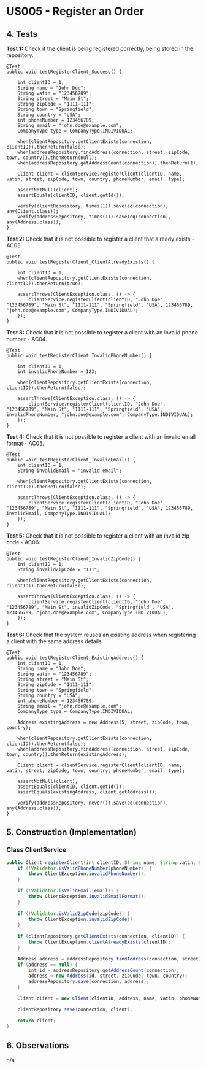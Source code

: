 # US005 - Register an Order

## 4. Tests 

**Test 1:** Check if the client is being registered correctly, being stored in the repository.

    @Test
    public void testRegisterClient_Success() {

        int clientID = 1;
        String name = "John Doe";
        String vatin = "123456789";
        String street = "Main St";
        String zipCode = "1111-111";
        String town = "Springfield";
        String country = "USA";
        int phoneNumber = 123456789;
        String email = "john.doe@example.com";
        CompanyType type = CompanyType.INDIVIDUAL;

        when(clientRepository.getClientExists(connection, clientID)).thenReturn(false);
        when(addressRepository.findAddress(connection, street, zipCode, town, country)).thenReturn(null);
        when(addressRepository.getAddressCount(connection)).thenReturn(1);

        Client client = clientService.registerClient(clientID, name, vatin, street, zipCode, town, country, phoneNumber, email, type);

        assertNotNull(client);
        assertEquals(clientID, client.getId());

        verify(clientRepository, times(1)).save(eq(connection), any(Client.class));
        verify(addressRepository, times(1)).save(eq(connection), any(Address.class));
    }
	

**Test 2:** Check that it is not possible to register a client that already exists - AC03.

    @Test
    public void testRegisterClient_ClientAlreadyExists() {

        int clientID = 1;
        when(clientRepository.getClientExists(connection, clientID)).thenReturn(true);

        assertThrows(ClientException.class, () -> {
            clientService.registerClient(clientID, "John Doe", "123456789", "Main St", "1111-111", "Springfield", "USA", 123456789, "john.doe@example.com", CompanyType.INDIVIDUAL);
        });
    }

**Test 3:** Check that it is not possible to register a client with an invalid phone number - AC04.

    @Test
    public void testRegisterClient_InvalidPhoneNumber() {

        int clientID = 1;
        int invalidPhoneNumber = 123;

        when(clientRepository.getClientExists(connection, clientID)).thenReturn(false);

        assertThrows(ClientException.class, () -> {
            clientService.registerClient(clientID, "John Doe", "123456789", "Main St", "1111-111", "Springfield", "USA", invalidPhoneNumber, "john.doe@example.com", CompanyType.INDIVIDUAL);
        });
    }

**Test 4:** Check that it is not possible to register a client with an invalid email format - AC05.

    @Test
    public void testRegisterClient_InvalidEmail() {
        int clientID = 1;
        String invalidEmail = "invalid-email";

        when(clientRepository.getClientExists(connection, clientID)).thenReturn(false);

        assertThrows(ClientException.class, () -> {
            clientService.registerClient(clientID, "John Doe", "123456789", "Main St", "1111-111", "Springfield", "USA", 123456789, invalidEmail, CompanyType.INDIVIDUAL);
        });
    }

**Test 5:** Check that it is not possible to register a client with an invalid zip code - AC06.

    @Test
    public void testRegisterClient_InvalidZipCode() {
        int clientID = 1;
        String invalidZipCode = "111";

        when(clientRepository.getClientExists(connection, clientID)).thenReturn(false);

        assertThrows(ClientException.class, () -> {
            clientService.registerClient(clientID, "John Doe", "123456789", "Main St", invalidZipCode, "Springfield", "USA", 123456789, "john.doe@example.com", CompanyType.INDIVIDUAL);
        });
    }

**Test 6:** Check that the system reuses an existing address when registering a client with the same address details.

    @Test
    public void testRegisterClient_ExistingAddress() {
        int clientID = 1;
        String name = "John Doe";
        String vatin = "123456789";
        String street = "Main St";
        String zipCode = "1111-111";
        String town = "Springfield";
        String country = "USA";
        int phoneNumber = 123456789;
        String email = "john.doe@example.com";
        CompanyType type = CompanyType.INDIVIDUAL;

        Address existingAddress = new Address(5, street, zipCode, town, country);

        when(clientRepository.getClientExists(connection, clientID)).thenReturn(false);
        when(addressRepository.findAddress(connection, street, zipCode, town, country)).thenReturn(existingAddress);

        Client client = clientService.registerClient(clientID, name, vatin, street, zipCode, town, country, phoneNumber, email, type);

        assertNotNull(client);
        assertEquals(clientID, client.getId());
        assertEquals(existingAddress, client.getAddress());

        verify(addressRepository, never()).save(eq(connection), any(Address.class));
    }

## 5. Construction (Implementation)

### Class ClientService 

```java
public Client registerClient(int clientID, String name, String vatin, String street, String zipCode, String town, String country, int phoneNumber, String email, CompanyType type) {
    if (!Validator.isValidPhoneNumber(phoneNumber)) {
        throw ClientException.invalidPhoneNumber();
    }

    if (!Validator.isValidEmail(email)) {
        throw ClientException.invalidEmailFormat();
    }
    
    if (!Validator.isValidZipCode(zipCode)) {
        throw ClientException.invalidZipCode();
    }
    
    if (clientRepository.getClientExists(connection, clientID)) {
        throw ClientException.clientAlreadyExists(clientID);
    }

    Address address = addressRepository.findAddress(connection, street, zipCode, town, country);
    if (address == null) {
        int id = addressRepository.getAddressCount(connection);
        address = new Address(id, street, zipCode, town, country);
        addressRepository.save(connection, address);
    }

    Client client = new Client(clientID, address, name, vatin, phoneNumber, email, type);

    clientRepository.save(connection, client);

    return client;
}
```

## 6. Observations

n/a